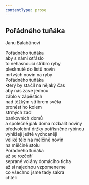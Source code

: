 ```yaml
---
contentType: prose
---
```


## Pořádného tuňáka

Janu Balabánovi

Pořádného tuňáka  
aby s námi otřáslo  
to nehasnoucí stříbro ryby  
plesknuté do listů novin  
mrtvých novin na ryby  
Pořádného tuňáka  
který by stačil na nějaký čas  
aby nás zase jednou  
záblo v zápěstích  
nad těžkým stříbrem světa  
pronést ho kolem  
strmých zad  
bankovních domů  
a společně pak doma rozbalit noviny  
předvolební držky potřísněné rybinou  
vyhlížejí ještě vychcaněji  
veliké tělo na mělčině novin  
na mělčině stolu  
Pořádného tuňáka  
až se rozčeří  
seprané volány domácího ticha  
až si najednou vzpomeneme  
co všechno jsme tady sakra  
chtěli

